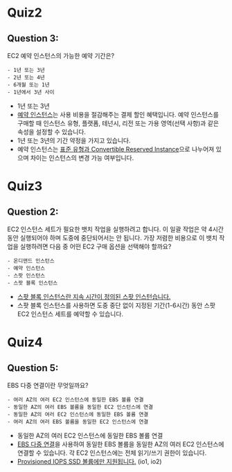 # Quiz2
## Question 3:
EC2 예약 인스턴스의 가능한 예약 기간은?
```
- 1년 또는 3년
- 2년 또는 4년
- 6개월 또는 1년
- 1년에서 3년 사이
```
- 1년 또는 3년
- [예약 인스턴스](https://docs.aws.amazon.com/ko_kr/AWSEC2/latest/UserGuide/ec2-reserved-instances.html#ri-overview)는 사용 비용을 절감해주는 결제 할인 혜택입니다. 예약 인스턴스를 구매할 때 인스턴스 유형, 플랫폼, 테넌시, 리전 또는 가용 영역(선택 사항)과 같은 속성을 설정할 수 있습니다.
- 1년 또는 3년의 기간 약정을 가지고 있습니다.
- 예약 인스턴스는 [표준 유형과 Convertible Reserved Instance](https://docs.aws.amazon.com/ko_kr/AWSEC2/latest/UserGuide/reserved-instances-types.html)으로 나누어져 있으며 차이는 인스턴스의 변경 가능 여부입니다.

# Quiz3
## Question 2:
EC2 인스턴스 세트가 필요한 뱃치 작업을 실행하려고 합니다. 이 일괄 작업은 약 4시간 동안 실행되어야 하며 도중에 중단되어서는 안 됩니다. 가장 저렴한 비용으로 이 뱃치 작업을 실행하려면 다음 중 어떤 EC2 구매 옵션을 선택해야 할까요?
```
- 온디맨드 인스턴스
- 예약 인스턴스
- 스팟 인스턴스
- 스팟 블록 인스턴스
```
- [스팟 블록 인스턴스란 지속 시간이 정의된 스팟 인스턴습니다.](https://docs.aws.amazon.com/ko_kr/AWSEC2/latest/UserGuide/spot-requests.html#fixed-duration-spot-instances)
- 스팟 블록 인스턴스를 사용하면 도중 중단 없이 지정된 기간(1-6시간) 동안 스팟 EC2 인스턴스 세트를 예약할 수 있습니다.

# Quiz4
## Question 5:
EBS 다중 연결이란 무엇일까요?
```
- 여러 AZ의 여러 EC2 인스턴스에 동일한 EBS 볼륨 연결
- 동일한 AZ의 여러 EBS 볼륨을 동일한 EC2 인스턴스에 연결
- 동일한 AZ의 여러 EC2 인스턴스에 동일한 EBS 볼륨 연결
- 여러 AZ의 여러 EBS 볼륨을 동일한 EC2 인스턴스에 연결
```
- 동일한 AZ의 여러 EC2 인스턴스에 동일한 EBS 볼륨 연결
- [EBS 다중 연결](https://docs.aws.amazon.com/ko_kr/AWSEC2/latest/UserGuide/ebs-volumes-multi.html)을 사용하여 동일한 EBS 볼륨을 동일한 AZ의 여러 EC2 인스턴스에 연결할 수 있습니다. 각 EC2 인스턴스에는 전체 읽기/쓰기 권한이 있습니다.
- [Provisioned IOPS SSD 볼륨에만 지원됩니다.](https://docs.aws.amazon.com/ko_kr/AWSEC2/latest/UserGuide/ebs-volume-types.html#EBSVolumeTypes_piops) (io1, io2)